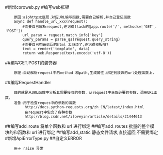 #新增coroweb.py
#编写web框架
```
    原因:aiohttp太底层.对应URL编写函数,需要自己解析,并自己登记函数
    async def handle_url_xxx(request):
        #需要自己解析request,还记得flask的@app.route('/', methods=['GET', 'POST'])
        url_param = request.match_info['key']  
        query_params = parse_qs(request.query_string)   
        #需要自己构造返回的html 太麻烦了,还记得模板吗?
        text = render('template', data)             
        return web.Response(text.encode('utf-8'))   
```
##编写GET,POST的装饰器
```
    原理:自动解析request中的method 和path,生成属性,绑定到装饰的url处理函数上.
```
##编写RequestHandler
```
    目的就是从URL函数中分析其需要接收的参数，从request中获取必要的参数，调用URL函数。
    准备:用于检查reques中的参数的函数
         http://docs.python-requests.org/zh_CN/latest/index.html
         在request中包含了各种参数
         http://blog.csdn.net/iloveyin/article/details/21444613
```
##编写add_route   将单个函数和 url 进行绑定
##编写add_routes  批量的整个模块的和函数和 url 进行绑定
##编写add_static  静态文件请求,直接返回,不需要绑定
#新增ApiErrorType.py
##自定义ERROR
```
    用于 raise 异常
```


